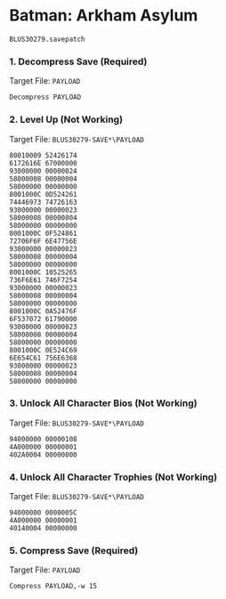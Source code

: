 #  Batman: Arkham Asylum 

`BLUS30279.savepatch`

### 1. Decompress Save (Required)

Target File: `PAYLOAD`

```
Decompress PAYLOAD
```

### 2. Level Up (Not Working)

Target File: `BLUS30279-SAVE*\PAYLOAD`

```
80010009 52426174
6172616E 67000000
93000000 00000024
58000008 00000004
58000000 00000000
8001000C 0D524261
74446973 74726163
93000000 00000023
58000008 00000004
58000000 00000000
8001000C 0F524861
72706F6F 6E47756E
93000000 00000023
58000008 00000004
58000000 00000000
8001000C 10525265
736F6E61 746F7254
93000000 00000023
58000008 00000004
58000000 00000000
8001000C 0A52476F
6F537072 61790000
93000000 00000023
58000008 00000004
58000000 00000000
8001000C 0E524C69
6E654C61 756E6368
93000000 00000023
58000008 00000004
58000000 00000000
```

### 3. Unlock All Character Bios (Not Working)

Target File: `BLUS30279-SAVE*\PAYLOAD`

```
94000000 00000108
4A000000 00000001
402A0004 00000000
```

### 4. Unlock All Character Trophies (Not Working)

Target File: `BLUS30279-SAVE*\PAYLOAD`

```
94000000 0000005C
4A000000 00000001
40140004 00000000
```

### 5. Compress Save (Required)

Target File: `PAYLOAD`

```
Compress PAYLOAD,-w 15
```

